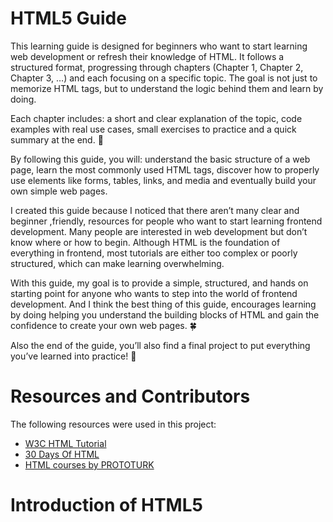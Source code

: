 <h1>HTML5 Guide</h1>

<p>
This learning guide is designed for beginners who want to start learning web development or refresh their knowledge of HTML. It follows a structured format, progressing through chapters (Chapter 1, Chapter 2, Chapter 3, …) and each focusing on a specific topic. The goal is not just to memorize HTML tags, but to understand the logic behind them and learn by doing.

Each chapter includes: a short and clear explanation of the topic, code examples with real use cases, small exercises to practice and a quick summary at the end. 📝

By following this guide, you will: understand the basic structure of a web page, learn the most commonly used HTML tags, discover how to properly use elements like forms, tables, links, and media and eventually build your own simple web pages.


I created this guide because I noticed that there aren’t many clear and beginner ,friendly, resources for people who want to start learning frontend development. Many people are interested in web development but don’t know where or how to begin. Although HTML is the foundation of everything in frontend, most tutorials are either too complex or poorly structured, which can make learning overwhelming. 

With this guide, my goal is to provide a simple, structured, and hands on starting point for anyone who wants to step into the world of frontend development. And I think the best thing of this guide, encourages learning by doing helping you understand the building blocks of HTML and gain the confidence to create your own web pages. 🍀


Also the end of the guide, you’ll also find a final project to put everything you’ve learned into practice! 🚀
</p>


<h1>Resources and Contributors</h1>
<p>
The following resources were used in this project:

- <a href="https://www.w3schools.com/html/" title="W3C Schools HTML Tutorial" target="_blank"> W3C HTML Tutorial </a> <br>
- <a href="https://github.com/Asabeneh/30-Days-Of-HTML" title="30 Days of HTML" target="_blank"> 30 Days Of HTML </a> <br>
- <a href="https://youtube.com/playlist?list=PLfAfrKyDRWrG7tK01yW92A2j7Ou0qpOFm&si=FRcSF5DIHlx18aGw" title=" HTML courses by PROTOTURK" target="_blank"> HTML courses by PROTOTURK </a> <br>

# Introduction of HTML5

